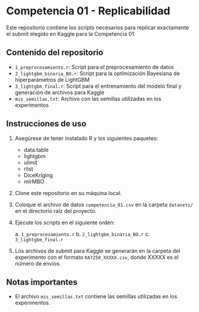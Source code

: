 # Competencia 01 - Replicabilidad

Este repositorio contiene los scripts necesarios para replicar exactamente el submit elegido en Kaggle para la Competencia 01.

## Contenido del repositorio

- `1_preprocesamiento.r`: Script para el preprocesamiento de datos
- `2_lightgbm_binaria_BO.r`: Script para la optimización Bayesiana de hiperparámetros de LightGBM
- `3_lightgbm_final.r`: Script para el entrenamiento del modelo final y generación de archivos para Kaggle
- `mis_semillas.txt`: Archivo con las semillas utilizadas en los experimentos

## Instrucciones de uso

1. Asegúrese de tener instalado R y los siguientes paquetes:
   - data.table
   - lightgbm
   - ulimit
   - rlist
   - DiceKriging
   - mlrMBO

2. Clone este repositorio en su máquina local.

3. Coloque el archivo de datos `competencia_01.csv` en la carpeta `datasets/` en el directorio raíz del proyecto.

4. Ejecute los scripts en el siguiente orden:

   a. `1_preprocesamiento.r`
   b. `2_lightgbm_binaria_BO.r`
   c. `3_lightgbm_final.r`

5. Los archivos de submit para Kaggle se generarán en la carpeta del experimento con el formato `KA7250_XXXXX.csv`, donde XXXXX es el número de envíos.

## Notas importantes

- El archivo `mis_semillas.txt` contiene las semillas utilizadas en los experimentos.
